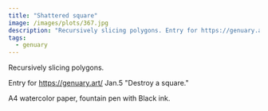 ```yaml
---
title: "Shattered square"
image: /images/plots/367.jpg
description: "Recursively slicing polygons. Entry for https://genuary.art/ Jan.5 Destroy a square."
tags:
  - genuary
---
```


Recursively slicing polygons.

Entry for https://genuary.art/ Jan.5 "Destroy a square."

A4 watercolor paper, fountain pen with Black ink.
